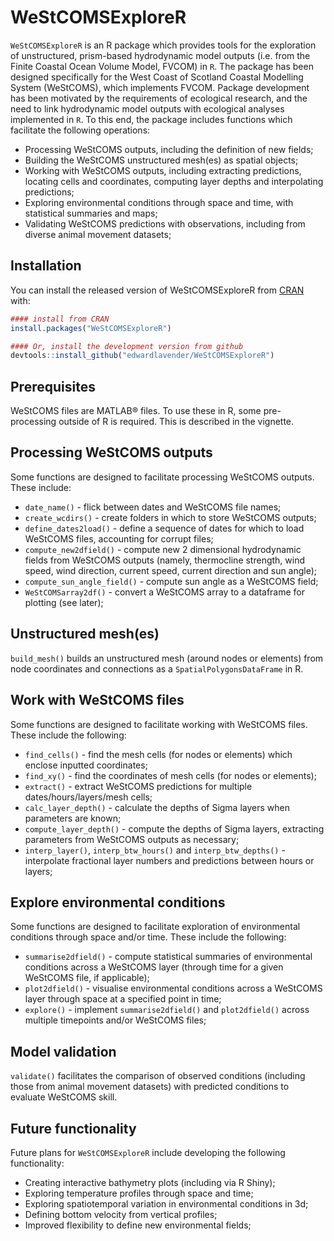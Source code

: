 
<!-- README.md is generated from README.Rmd. Please edit that file -->

# WeStCOMSExploreR

<!-- badges: start -->

<!-- badges: end -->

`WeStCOMSExploreR` is an R package which provides tools for the
exploration of unstructured, prism-based hydrodynamic model outputs
(i.e. from the Finite Coastal Ocean Volume Model, FVCOM) in `R`. The
package has been designed specifically for the West Coast of Scotland
Coastal Modelling System (WeStCOMS), which implements FVCOM. Package
development has been motivated by the requirements of ecological
research, and the need to link hydrodynamic model outputs with
ecological analyses implemented in `R`. To this end, the package
includes functions which facilitate the following operations:

  - Processing WeStCOMS outputs, including the definition of new fields;
  - Building the WeStCOMS unstructured mesh(es) as spatial objects;
  - Working with WeStCOMS outputs, including extracting predictions,
    locating cells and coordinates, computing layer depths and
    interpolating predictions;
  - Exploring environmental conditions through space and time, with
    statistical summaries and maps;
  - Validating WeStCOMS predictions with observations, including from
    diverse animal movement datasets;

## Installation

You can install the released version of WeStCOMSExploreR from
[CRAN](https://CRAN.R-project.org) with:

``` r
#### install from CRAN
install.packages("WeStCOMSExploreR")
```

``` r
#### Or, install the development version from github
devtools::install_github("edwardlavender/WeStCOMSExploreR")
```

## Prerequisites

WeStCOMS files are MATLAB® files. To use these in R, some pre-processing
outside of R is required. This is described in the vignette.

## Processing WeStCOMS outputs

Some functions are designed to facilitate processing WeStCOMS outputs.
These include:

  - `date_name()` - flick between dates and WeStCOMS file names;
  - `create_wcdirs()` - create folders in which to store WeStCOMS
    outputs;
  - `define_dates2load()` - define a sequence of dates for which to load
    WeStCOMS files, accounting for corrupt files;
  - `compute_new2dfield()` - compute new 2 dimensional hydrodynamic
    fields from WeStCOMS outputs (namely, thermocline strength, wind
    speed, wind direction, current speed, current direction and sun
    angle);
  - `compute_sun_angle_field()` - compute sun angle as a WeStCOMS field;
  - `WeStCOMSarray2df()` - convert a WeStCOMS array to a dataframe for
    plotting (see later);

## Unstructured mesh(es)

`build_mesh()` builds an unstructured mesh (around nodes or elements)
from node coordinates and connections as a `SpatialPolygonsDataFrame` in
R.

## Work with WeStCOMS files

Some functions are designed to facilitate working with WeStCOMS files.
These include the following:

  - `find_cells()` - find the mesh cells (for nodes or elements) which
    enclose inputted coordinates;
  - `find_xy()` - find the coordinates of mesh cells (for nodes or
    elements);
  - `extract()` - extract WeStCOMS predictions for multiple
    dates/hours/layers/mesh cells;
  - `calc_layer_depth()` - calculate the depths of Sigma layers when
    parameters are known;
  - `compute_layer_depth()` - compute the depths of Sigma layers,
    extracting parameters from WeStCOMS outputs as necessary;
  - `interp_layer()`, `interp_btw_hours()` and `interp_btw_depths()` -
    interpolate fractional layer numbers and predictions between hours
    or layers;

## Explore environmental conditions

Some functions are designed to facilitate exploration of environmental
conditions through space and/or time. These include the following:

  - `summarise2dfield()` - compute statistical summaries of
    environmental conditions across a WeStCOMS layer (through time for a
    given WeStCOMS file, if applicable);
  - `plot2dfield()` - visualise environmental conditions across a
    WeStCOMS layer through space at a specified point in time;
  - `explore()` - implement `summarise2dfield()` and `plot2dfield()`
    across multiple timepoints and/or WeStCOMS files;

## Model validation

`validate()` facilitates the comparison of observed conditions
(including those from animal movement datasets) with predicted
conditions to evaluate WeStCOMS skill.

## Future functionality

Future plans for `WeStCOMSExploreR` include developing the following
functionality:

  - Creating interactive bathymetry plots (including via R Shiny);
  - Exploring temperature profiles through space and time;
  - Exploring spatiotemporal variation in environmental conditions in
    3d;
  - Defining bottom velocity from vertical profiles;
  - Improved flexibility to define new environmental fields;
